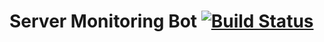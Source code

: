 # Server Monitoring Bot [![Build Status](https://travis-ci.org/Feathercoin-Foundation/Server-Monitoring-Bot.svg?branch=master)](https://travis-ci.org/Feathercoin-Foundation/Server-Monitoring-Bot)
